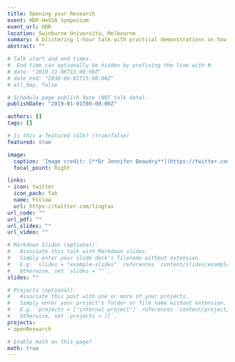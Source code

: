```yaml
---
title: Opening your Research
event: HDR-HeSSA Symposium
event_url: HDR
location: Swinburne University, Melbourne
summary: A blistering 1-hour talk with practical demonstrations on how to make your research more open. 
abstract: ""

# Talk start and end times.
#  End time can optionally be hidden by prefixing the line with #.
# date: "2019-11-06T13:00:00Z"
# date_end: "2030-06-01T15:00:00Z"
# all_day: false

# Schedule page publish date (NOT talk date).
publishDate: "2019-01-01T00:00:00Z"

authors: []
tags: []

# Is this a featured talk? (true/false)
featured: true

image:
  caption: 'Image credit: [**Dr Jennifer Beaudry**](https://twitter.com/drjbeaudry/status/1138355919304060929)'
  focal_point: Right

links:
- icon: twitter
  icon_pack: fab
  name: Follow
  url: https://twitter.com/lingtax
url_code: ""
url_pdf: ""
url_slides: ""
url_video: ""

# Markdown Slides (optional).
#   Associate this talk with Markdown slides.
#   Simply enter your slide deck's filename without extension.
#   E.g. `slides = "example-slides"` references `content/slides/example-slides.md`.
#   Otherwise, set `slides = ""`.
slides: ""

# Projects (optional).
#   Associate this post with one or more of your projects.
#   Simply enter your project's folder or file name without extension.
#   E.g. `projects = ["internal-project"]` references `content/project/deep-learning/index.md`.
#   Otherwise, set `projects = []`.
projects:
- openResearch

# Enable math on this page?
math: true
---
```


